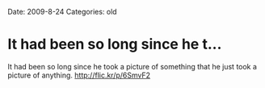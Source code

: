 Date: 2009-8-24
Categories: old

# It had been so long since he t...

It had been so long since he took a picture of something that he just took a picture of anything. <a href="http://flic.kr/p/6SmvF2" rel="nofollow">http://flic.kr/p/6SmvF2</a>
